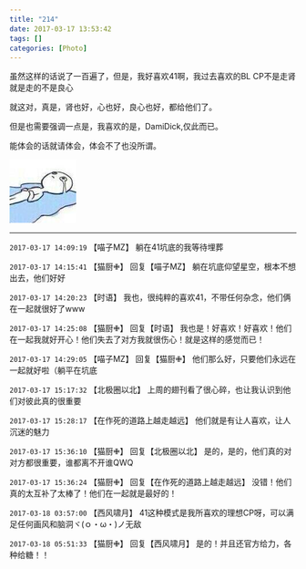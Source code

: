 ```yaml
---
title: "214"
date: 2017-03-17 13:53:42
tags: []
categories: [Photo]
---
```


<p>虽然这样的话说了一百遍了，但是，我好喜欢41啊，我过去喜欢的BL CP不是走肾就是走的不是良心</p> 
<p>就这对，真是，肾也好，心也好，良心也好，都给他们了。</p> 
<p>但是也需要强调一点是，我喜欢的是，DamiDick,仅此而已。</p> 
<p>能体会的话就请体会，体会不了也没所谓。</p>

![](https://raw.githubusercontent.com/alicewish/meowchain247/master/img_cVZNdzJtQk9JV2U2Zk94NWdoQVl6QWRGc1VRcDdSbFVBV3UrVk12TVRmT2lKSU5GLzAwMGt3PT0.jpg)

---

`2017-03-17 14:09:19` 【喵子MZ】 躺在41坑底的我等待埋葬

`2017-03-17 14:15:41` 【猫厨✙】 回复【喵子MZ】 躺在坑底仰望星空，根本不想出去，他们好好

`2017-03-17 14:20:23` 【时语】 我也，很纯粹的喜欢41，不带任何杂念，他们俩在一起就很好了www

`2017-03-17 14:25:08` 【猫厨✙】 回复【时语】 我也是！好喜欢！好喜欢！他们在一起我就好开心！他们失去了对方我就很伤心！就是这样的感觉而已！

`2017-03-17 14:29:05` 【喵子MZ】 回复【猫厨✙】 他们那么好，只要他们永远在一起就好啦（躺平在坑底

`2017-03-17 15:17:32` 【北极圈以北】 上周的翅刊看了很心碎，也让我认识到他们对彼此真的很重要

`2017-03-17 15:28:17` 【在作死的道路上越走越远】 他们就是有让人喜欢，让人沉迷的魅力

`2017-03-17 15:36:10` 【猫厨✙】 回复【北极圈以北】 是的，是的，他们真的对对方都很重要，谁都离不开谁QWQ

`2017-03-17 15:36:24` 【猫厨✙】 回复【在作死的道路上越走越远】 没错！他们真的太互补了太棒了！他们在一起就是最好的！

`2017-03-18 03:57:00` 【西风啸月】 41这种模式是我所喜欢的理想CP呀，可以满足任何画风和脑洞ヾ(ｏ・ω・)ノ无敌

`2017-03-18 05:51:33` 【猫厨✙】 回复【西风啸月】 是的！并且还官方给力，各种给糖！！
